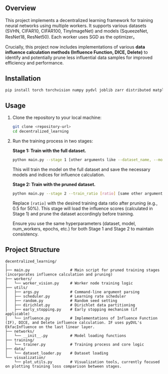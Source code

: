 ## Overview
This project implements a decentralized learning framework for training neural networks using multiple workers. It supports various datasets (SVHN, CIFAR10, CIFAR100, TinyImageNet) and models (SqueezeNet, ResNet18, ResNet50). Each worker uses SGD as the optimizer。

Crucially, this project now includes implementations of various **data influence calculation methods (Influence Function, DICE, Delete)** to identify and potentially prune less influential data samples for improved efficiency and performance.

## Installation
   ```bash
   pip install torch torchvision numpy pydvl joblib zarr distributed matplotlib seaborn
   ```

## Usage
1. Clone the repository to your local machine:
   ```bash
   git clone <repository-url>
   cd decentralized_learning
   ```
2. Run the training process in two stages:
   
   **Stage 1: Train with the full dataset.**
   ```bash
   python main.py --stage 1 [other arguments like --dataset_name, --model, --num_workers, --epochs, --pruning_algorithm etc.]
   ```
   This will train the model on the full dataset and save the necessary models and indices for influence calculation.

   **Stage 2: Train with the pruned dataset.**
   ```bash
   python main.py --stage 2 --train_ratio [ratio] [same other arguments as Stage 1]
   ```
   Replace `[ratio]` with the desired training data ratio after pruning (e.g., 0.5 for 50%). This stage will load the influence scores (calculated in Stage 1) and prune the dataset accordingly before training.

   Ensure you use the same hyperparameters (dataset, model, num_workers, epochs, etc.) for both Stage 1 and Stage 2 to maintain consistency.

## Project Structure
```
decentralized_learning/
│
├── main.py                  # Main script for pruned training stages (incorporates influence calculation and pruning)        
├── workers/
│   └── worker_vision.py     # Worker node training logic
├── utils/
│   ├── args.py              # Command-line argument parsing
│   ├── scheduler.py         # Learning rate scheduler
│   ├── random.py            # Random seed setting
│   ├── dirichlet.py         # Dirichlet data partitioning
│   ├── early_stopping.py    # Early stopping mechanism (if applicable)
│   └── influence.py         # Implementations of Influence Function (IF), DICE, and Delete influence calculation. IF uses pyDVL's EkfacInfluence on the last linear layer.
├── networks/
│   └── __init__.py          # Model loading functions
├── training/
│   └── trainer.py           # Training process and core logic
├── data/
│   └── dataset_loader.py    # Dataset loading
└── visualization/
    └── plot_utils.py        # Visualization tools, currently focused on plotting training loss comparison between stages.
``` 
